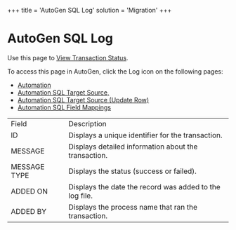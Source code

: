 +++
title = 'AutoGen SQL Log'
solution = 'Migration'
+++

# AutoGen SQL Log

<div class="use">

Use this page to [View Transaction
Status](../Use_Cases/View_Transaction_Status).

</div>

To access this page in AutoGen, click the Log icon on the following
pages:

  - [Automation](Automation_page)
  - [Automation SQL Target Source,](Automation_SQL_Target_Source)
  - [Automation SQL Target Source (Update
    Row)](Automation_SQL_Target_Source_Update_Row)
  - [Automation SQL Field
Mappings](Automation_SQL_Field_Mappings_H)

|              |                                                         |
| ------------ | ------------------------------------------------------- |
| Field        | Description                                             |
| ID           | Displays a unique identifier for the transaction.       |
| MESSAGE      | Displays detailed information about the transaction.    |
| MESSAGE TYPE | Displays the status (success or failed).                |
| ADDED ON     | Displays the date the record was added to the log file. |
| ADDED BY     | Displays the process name that ran the transaction.     |
